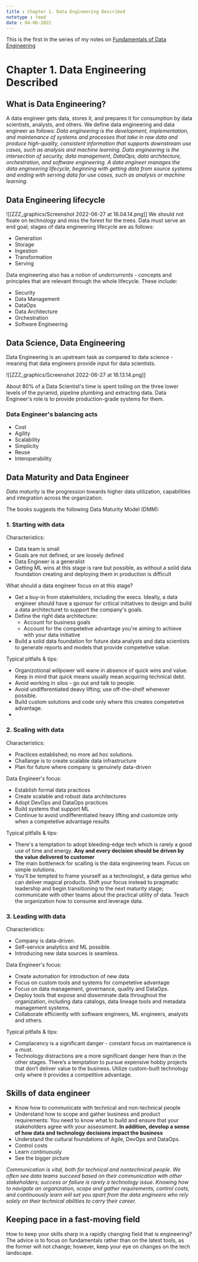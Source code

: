 ```yaml
---
title : Chapter 1. Data Engineering Described
notetype : feed
date : 04-06-2022
---
```


This is the first in the series of my notes on [Fundamentals of Data Engineering](https://www.oreilly.com/library/view/fundamentals-of-data/9781098108298/)

# Chapter 1. Data Engineering Described
## What is Data Engineering?

A data engineer gets data, stores it, and prepares it for consumption by data scientists, analysts, and others. We define data engineering and data engineer as follows:
_Data engineering is the development, implementation, and maintenance of systems and processes that take in raw data and produce high-quality, consistent information that supports downstream use cases, such as analysis and machine learning. Data engineering is the intersection of security, data management, DataOps, data architecture, orchestration, and software engineering. A data engineer manages the data engineering lifecycle, beginning with getting data from source systems and ending with serving data for use cases, such as analysis or machine learning._

## Data Engineering lifecycle
![[ZZZ_graphics/Screenshot 2022-06-27 at 16.04.14.png]]
We should not fixate on technology and miss the forest for the trees. Data must serve an end goal; stages of data engineering lifecycle are as follows:
* Generation
* Storage
* Ingestion
* Transformation
* Serving


Data engineering also has a notion of _undercurrents_ - concepts and principles that are relevant through the whole lifecycle. These include:
* Security
* Data Management
* DataOps
* Data Architecture
* Orchestration
* Software Engineering

## Data Science, Data Engineering
Data Engineering is an upstream task as compared to data science - meaning that data engineers provide input for data scientists.

![[ZZZ_graphics/Screenshot 2022-06-27 at 16.13.14.png]]

About 80% of a Data Scientist's time is spent toiling on the three lower levels of the pyramid, pipeline plumbing and extracting data. Data Engineer's role is to provide production-grade systems for them. 

### Data Engineer's balancing acts
* Cost
* Agility
* Scalability
* Simplicity
* Reuse
* Interoperability

## Data Maturity and Data Engineer
_Data maturity_ is the progression towards higher data utilization, capabilities and integration across the organization.

The books suggests the following Data Maturity Model (DMM):

### 1. Starting with data
Characteristics:
- Data team is small
- Goals are not defined, or are loosely defined
- Data Engineer is a generalist
- Getting ML wins at this stage is rare but possible, as without a solid data foundation creating and deploying them in production is difficult

What should a data engineer focus on at this stage?

- Get a buy-in from stakeholders, including the execs. Ideally, a data engineer should have a sponsor for critical initiatives to design and build a data architecturet to support the company's goals.
- Define the right data architecture:
	- Account for business goals
	- Account for the competetive advantage you're aiming to achieve with your data initiative
- Build a solid data foundation for future data analysts and data scientists to generate reports and models that provide competetive value.

Typical pitfalls & tips:
- Organizotional willpower will wane in absence of quick wins and value. Keep in mind that quick means usually mean acquiring technical debt.
- Avoid working in silos - go out and talk to people.
- Avoid undifferentiated deavy lifting; use off-the-shelf whenever possible.
- Build custom solutions and code only where this creates competetive advantage.
- 

### 2. Scaling with data
Characteristics:
- Practices established; no more ad hoc solutions.
- Challange is to create scalable data infrastructure
- Plan for future where company is genuinely data-driven

Data Engineer's focus:
- Establish formal data practices
- Create scalable and robust data architectures
- Adopt DevOps and DataOps practices
- Build systems that support ML
- Continue to avoid undifferentiated heavy lifting and customize only when a competetive advantage results

Typical pitfalls & tips:
- There's a temptation to adopt bleeding-edge tech which is rarely a good use of time and energy. __Any and every decision should be driven by the value delivered to customer__
- The main bottleneck for scalling is the data engineering team. Focus on simple solutions.
- You’ll be tempted to frame yourself as a technologist, a data genius who can deliver magical products. Shift your focus instead to pragmatic leadership and begin transitioning to the next maturity stage; communicate with other teams about the practical utility of data. Teach the organization how to consume and leverage data. 

### 3. Leading with data
Characteristics:
- Company is data-driven.
- Self-service analytics and ML possible.
- Introducing new data sources is seamless.

Data Engineer's focus:
- Create automation for introduction of new data
- Focus on custom tools and systems for competetive advantage
- Focus on data management, governance, quality and DataOps.
- Deploy tools that expose and disseminate data throughout the organization, including data catalogs, data lineage tools and metadata management systems.
- Collaborate efficiently with software engineers, ML engineers, analysts and others.

Typical pitfalls & tips:
- Complacency is a significant danger - constant focus on maintanence is a must.
- Technology distractions are a more significant danger here than in the other stages. There’s a temptation to pursue expensive hobby projects that don’t deliver value to the business. Utilize custom-built technology only where it provides a competitive advantage.

## Skills of data engineer
- Know how to communicate with technical and non-technical people
- Understand how to scope and gather business and product requirements: You need to know what to build and ensure that your stakeholders agree with your assessment. __In addition, develop a sense of how data and technology decisions impact the business__
- Understand the cultural foundations of Agile, DevOps and DataOps.
- Control costs
- Learn continuously
- See the bigger picture

_Communication is vital, both for technical and nontechnical people. We often see data teams succeed based on their communication with other stakeholders; success or failure is rarely a technology issue. Knowing how to navigate an organization, scope and gather requirements, control costs, and continuously learn will set you apart from the data engineers who rely solely on their technical abilities to carry their career._

## Keeping pace in a fast-moving field
How to keep your skills sharp in a rapidly changing field that is engineering? The advice is to focus on fundamentals rather than on the latest tools, as the former will not change; however, keep your eye on changes on the tech landscape.


